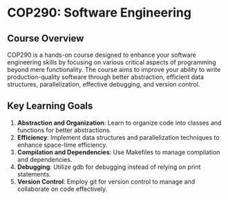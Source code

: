 # COP290: Software Engineering

## Course Overview

COP290 is a hands-on course designed to enhance your software engineering skills by focusing on various critical aspects of programming beyond mere functionality. The course aims to improve your ability to write production-quality software through better abstraction, efficient data structures, parallelization, effective debugging, and version control. 

## Key Learning Goals

1. **Abstraction and Organization**: Learn to organize code into classes and functions for better abstractions.
2. **Efficiency**: Implement data structures and parallelization techniques to enhance space-time efficiency.
3. **Compilation and Dependencies**: Use Makefiles to manage compilation and dependencies.
4. **Debugging**: Utilize gdb for debugging instead of relying on print statements.
5. **Version Control**: Employ git for version control to manage and collaborate on code effectively.
